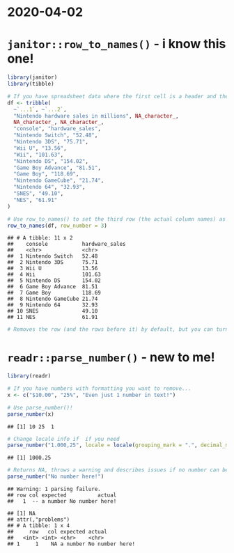 2020-04-02
================

# `janitor::row_to_names()` - i know this one\!

``` r
library(janitor)
library(tibble)

# If you have spreadsheet data where the first cell is a header and the data is actually later on, it might read in something like this
df <- tribble(
  ~`...1`, ~`...2`,
  "Nintendo hardware sales in millions", NA_character_, 
  NA_character_, NA_character_,
  "console", "hardware_sales",
  "Nintendo Switch", "52.48",
  "Nintendo 3DS", "75.71",
  "Wii U", "13.56",
  "Wii", "101.63",
  "Nintendo DS", "154.02",
  "Game Boy Advance", "81.51",
  "Game Boy", "118.69",
  "Nintendo GameCube", "21.74",
  "Nintendo 64", "32.93",
  "SNES", "49.10",
  "NES", "61.91"
)

# Use row_to_names() to set the third row (the actual column names) as the variable names!
row_to_names(df, row_number = 3)
```

    ## # A tibble: 11 x 2
    ##    console           hardware_sales
    ##    <chr>             <chr>         
    ##  1 Nintendo Switch   52.48         
    ##  2 Nintendo 3DS      75.71         
    ##  3 Wii U             13.56         
    ##  4 Wii               101.63        
    ##  5 Nintendo DS       154.02        
    ##  6 Game Boy Advance  81.51         
    ##  7 Game Boy          118.69        
    ##  8 Nintendo GameCube 21.74         
    ##  9 Nintendo 64       32.93         
    ## 10 SNES              49.10         
    ## 11 NES               61.91

``` r
# Removes the row (and the rows before it) by default, but you can turn that off by setting `remove_row = FALSE` or `remove_rows_above = FALSE`
```

# `readr::parse_number()` - new to me\!

``` r
library(readr)

# If you have numbers with formatting you want to remove...
x <- c("$10.00", "25%", "Even just 1 number in text!")

# Use parse_number()!
parse_number(x)
```

    ## [1] 10 25  1

``` r
# Change locale info if  if you need
parse_number("1.000,25", locale = locale(grouping_mark = ".", decimal_mark = ","))
```

    ## [1] 1000.25

``` r
# Returns NA, throws a warning and describes issues if no number can be parsed
parse_number("No number here!")
```

    ## Warning: 1 parsing failure.
    ## row col expected          actual
    ##   1  -- a number No number here!

    ## [1] NA
    ## attr(,"problems")
    ## # A tibble: 1 x 4
    ##     row   col expected actual         
    ##   <int> <int> <chr>    <chr>          
    ## 1     1    NA a number No number here!
